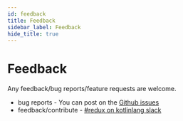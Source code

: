 ```yaml
---
id: feedback
title: Feedback
sidebar_label: Feedback
hide_title: true
---
```


# Feedback

Any feedback/bug reports/feature requests are welcome.  

 - bug reports - You can post on the [Github issues](https://github.com/reduxkotlin/redux-kotlin/issues)
 - feedback/contribute - [#redux on kotlinlang slack](https://kotlinlang.slack.com/messages/redux)